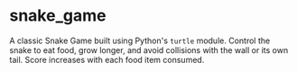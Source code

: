 # snake_game
A classic Snake Game built using Python's `turtle` module. Control the snake to eat food, grow longer, and avoid collisions with the wall or its own tail. Score increases with each food item consumed.
